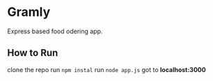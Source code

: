 # Gramly
Express based food odering app.
## How to Run
clone the repo run ```npm instal```
run ```node app.js``` 
got to **localhost:3000**
